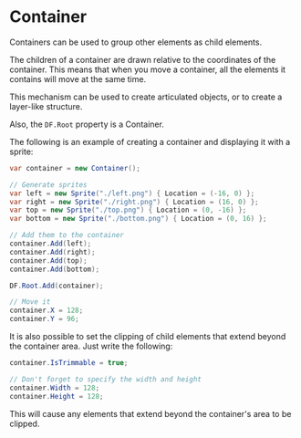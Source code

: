 # Container

Containers can be used to group other elements as child elements.

The children of a container are drawn relative to the coordinates of the container. This means that when you move a container, all the elements it contains will move at the same time.

This mechanism can be used to create articulated objects, or to create a layer-like structure.

Also, the `DF.Root` property is a Container.

The following is an example of creating a container and displaying it with a sprite:

```cs
var container = new Container();

// Generate sprites
var left = new Sprite("./left.png") { Location = (-16, 0) };
var right = new Sprite("./right.png") { Location = (16, 0) };
var top = new Sprite("./top.png") { Location = (0, -16) };
var bottom = new Sprite("./bottom.png") { Location = (0, 16) };

// Add them to the container
container.Add(left);
container.Add(right);
container.Add(top);
container.Add(bottom);

DF.Root.Add(container);

// Move it
container.X = 128;
container.Y = 96;
```

It is also possible to set the clipping of child elements that extend beyond the container area. Just write the following:

```cs
container.IsTrimmable = true;

// Don't forget to specify the width and height
container.Width = 128;
container.Height = 128;
```

This will cause any elements that extend beyond the container's area to be clipped.
